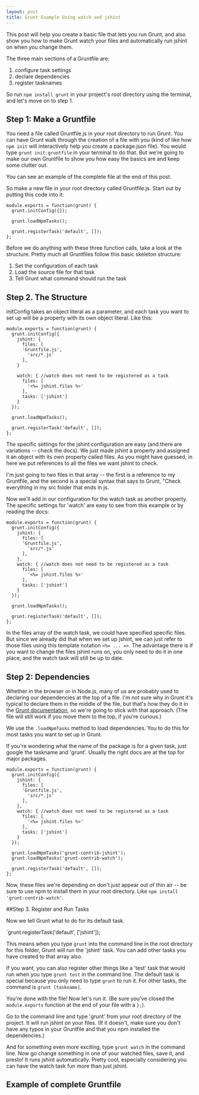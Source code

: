 ```yaml
---
layout: post
title: Grunt Example Using watch and jshint
---
```

This post will help you create a basic file that lets you run Grunt, and also show you how to make Grunt watch your files and automatically run jshint on when you change them.

The three main sections of a Gruntfile are:

1. configure task settings
2. declare dependencies
3. register tasknames

So run `npm install grunt` in your project's root directory using the terminal, and let's move on to step 1.

## Step 1: Make a Gruntfile

You need a file called Gruntfile.js in your root directory to run Grunt. You can have Grunt walk through the creation of a file with you (kind of like how `npm init` will interactively help you create a package.json file). You would type `grunt init:gruntfile` in your terminal to do that. But we're going to make our own Gruntfile to show you how easy the basics are and keep some clutter out.

You can see an example of the complete file at the end of this post.

So make a new file in your root directory called Gruntfile.js. Start out by putting this code into it:

```
module.exports = function(grunt) {
  grunt.initConfig({});

  grunt.loadNpmTasks();

  grunt.registerTask('default', []);
};
```

Before we do anything with these three function calls, take a look at the structure. Pretty much all Gruntfiles follow this basic skeleton structure:

1. Set the configuration of each task
2. Load the source file for that task
3. Tell Grunt what command should run the task

## Step 2. The Structure

initConfig takes an object literal as a parameter, and each task you want to set up will be a property with its own object literal. Like this:

```
module.exports = function(grunt) {
  grunt.initConfig({
    jshint: {
      files: [
      'Gruntfile.js',
        'src/*.js'
      ],
    }

    watch: { //watch does not need to be registered as a task
      files: [
        '<%= jshint.files %>'
      ],
      tasks: ['jshint']
    }
  });

  grunt.loadNpmTasks();

  grunt.registerTask('default', []);
};
```

The specific settings for the jshint configuration are easy (and there are variations -- check the docs). We just made jshint a property and assigned it an object with its own property called files. As you might have guessed, in here we put references to all the files we want jshint to check.

I'm just going to two files in that array -- the first is a reference to my Gruntfile, and the second is a special syntax that says to Grunt, "Check everything in my src folder that ends in js.

Now we'll add in our configuration for the watch task as another property. The specific settings for 'watch' are easy to see from this example or by reading the docs:

```
module.exports = function(grunt) {
  grunt.initConfig({
    jshint: {
      files: [
      'Gruntfile.js',
        'src/*.js'
      ],
    },
    watch: { //watch does not need to be registered as a task
      files: [
        '<%= jshint.files %>'
      ],
      tasks: ['jshint']
    }
  });

  grunt.loadNpmTasks();

  grunt.registerTask('default', []);
};
```

In the files array of the watch task, we could have specified specific files. But since we already did that when we set up jshint, we can just refer to those files using this template notation `<%= ... =>`. The advantage there is if you want to change the files jshint runs on, you only need to do it in one place, and the watch task will still be up to date.

## Step 2: Dependencies
Whether in the browser or in Node.js, many of us are probably used to declaring our dependencies at the top of a file. I'm not sure why in Grunt it's typical to declare them in the middle of the file, but that's how they do it in the [Grunt documentation](http://gruntjs.com/sample-gruntfile), so we're going to stick with that approach. (The file will still work if you move them to the top, if you're curious.)

We use the `.loadNpmTasks` method to load dependencies. You to do this for most tasks you want to set up in Grunt.

If you're wondering what the name of the package is for a given task, just google the taskname and 'grunt'. Usually the right docs are at the top for major packages.

```
module.exports = function(grunt) {
  grunt.initConfig({
    jshint: {
      files: [
      'Gruntfile.js',
        'src/*.js'
      ],
    },
    watch: { //watch does not need to be registered as a task
      files: [
        '<%= jshint.files %>'
      ],
      tasks: ['jshint']
    }
  });

  grunt.loadNpmTasks('grunt-contrib-jshint');
  grunt.loadNpmTasks('grunt-contrib-watch');

  grunt.registerTask('default', []);
};
```

Now, these files we're depending on don't just appear out of thin air -- be sure to use npm to install them in your root directory. Like `npm install 'grunt-contrib-watch'`.

##Step 3. Register and Run Tasks

Now we tell Grunt what to do for its default task.

`grunt.registerTask('default', ['jshint']);

This means when you type `grunt` into the command line in the root directory for this folder, Grunt will run the 'jshint' task. You can add other tasks you have created to that array also.

If you want, you can also register other things like a 'test' task that would run when you type `grunt test` in the command line. The default task is special because you only need to type `grunt` to run it. For other tasks, the command is `grunt [taskname]`.

You're done with the file! Now let's run it. (Be sure you've closed the `module.exports` function at the end of your file with a `};`).

Go to the command line and type 'grunt' from your root directory of the project. It will run jshint on your files. (If it doesn't, make sure you don't have any typos in your Gruntfile and that you npm installed the dependencies.)

And for something even more exciting, type `grunt watch` in the command line. Now go change something in one of your watched files, save it, and presto! It runs jshint automatically. Pretty cool, especially considering you can have the watch task fun more than just jshint.

## Example of complete Gruntfile
<script src="https://gist.github.com/GMeyr/ba2c6a1afb47e8f188d5.js"></script>


